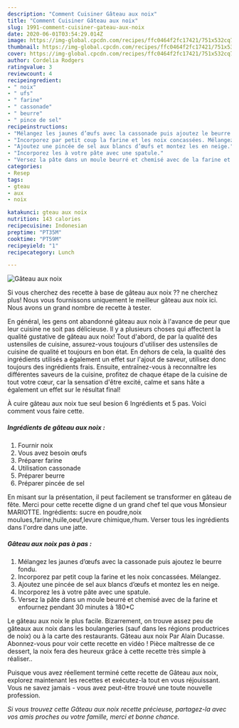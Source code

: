 ```yaml
---
description: "Comment Cuisiner Gâteau aux noix"
title: "Comment Cuisiner Gâteau aux noix"
slug: 1991-comment-cuisiner-gateau-aux-noix
date: 2020-06-01T03:54:29.014Z
image: https://img-global.cpcdn.com/recipes/ffc0464f2fc17421/751x532cq70/gateau-aux-noix-photo-principale-de-la-recette.jpg
thumbnail: https://img-global.cpcdn.com/recipes/ffc0464f2fc17421/751x532cq70/gateau-aux-noix-photo-principale-de-la-recette.jpg
cover: https://img-global.cpcdn.com/recipes/ffc0464f2fc17421/751x532cq70/gateau-aux-noix-photo-principale-de-la-recette.jpg
author: Cordelia Rodgers
ratingvalue: 3
reviewcount: 4
recipeingredient:
- " noix"
- " ufs"
- " farine"
- " cassonade"
- " beurre"
- " pince de sel"
recipeinstructions:
- "Mélangez les jaunes d’œufs avec la cassonade puis ajoutez le beurre fondu."
- "Incorporez par petit coup la farine et les noix concassées. Mélangez."
- "Ajoutez une pincée de sel aux blancs d’œufs et montez les en neige."
- "Incorporez les à votre pâte avec une spatule."
- "Versez la pâte dans un moule beurré et chemisé avec de la farine et enfournez pendant 30 minutes à 180*C"
categories:
- Resep
tags:
- gteau
- aux
- noix

katakunci: gteau aux noix 
nutrition: 143 calories
recipecuisine: Indonesian
preptime: "PT35M"
cooktime: "PT59M"
recipeyield: "1"
recipecategory: Lunch

---
```



![Gâteau aux noix](https://img-global.cpcdn.com/recipes/ffc0464f2fc17421/751x532cq70/gateau-aux-noix-photo-principale-de-la-recette.jpg)

Si vous cherchez des recette à base de gâteau aux noix ?? ne cherchez plus! Nous vous fournissons uniquement le meilleur gâteau aux noix ici. Nous avons un grand nombre de recette à tester.

En général, les gens ont abandonné gâteau aux noix à l'avance de peur que leur cuisine ne soit pas délicieuse. Il y a plusieurs choses qui affectent la qualité gustative de gâteau aux noix! Tout d'abord, de par la qualité des ustensiles de cuisine, assurez-vous toujours d'utiliser des ustensiles de cuisine de qualité et toujours en bon état. En dehors de cela, la qualité des ingrédients utilisés a également un effet sur l'ajout de saveur, utilisez donc toujours des ingrédients frais. Ensuite, entraînez-vous à reconnaître les différentes saveurs de la cuisine, profitez de chaque étape de la cuisine de tout votre cœur, car la sensation d'être excité, calme et sans hâte a également un effet sur le résultat final!

<!--inarticleads1-->

À cuire gâteau aux noix tue seul besion 6 Ingrédients et 5 pas. Voici comment vous faire cette.

##### Ingrédients de gâteau aux noix :

1. Fournir  noix
1. Vous avez besoin  œufs
1. Préparer  farine
1. Utilisation  cassonade
1. Préparer  beurre
1. Préparer  pincée de sel


En misant sur la présentation, il peut facilement se transformer en gâteau de fête. Merci pour cette recette digne d un grand chef tel que vous Monsieur MARIOTTE. Ingrédients: sucre en poudre,noix moulues,farine,huile,oeuf,levure chimique,rhum. Verser tous les ingrédients dans l&#39;ordre dans une jatte. 

<!--inarticleads2-->

##### Gâteau aux noix pas à pas :

1. Mélangez les jaunes d’œufs avec la cassonade puis ajoutez le beurre fondu.
1. Incorporez par petit coup la farine et les noix concassées. Mélangez.
1. Ajoutez une pincée de sel aux blancs d’œufs et montez les en neige.
1. Incorporez les à votre pâte avec une spatule.
1. Versez la pâte dans un moule beurré et chemisé avec de la farine et enfournez pendant 30 minutes à 180*C


Le gâteau aux noix le plus facile. Bizarrement, on trouve assez peu de gâteaux aux noix dans les boulangeries (sauf dans les régions productrices de noix) ou à la carte des restaurants. Gâteau aux noix Par Alain Ducasse. Abonnez-vous pour voir cette recette en vidéo ! Pièce maîtresse de ce dessert, la noix fera des heureux grâce à cette recette très simple à réaliser.. 

<!--inarticleads1-->

<p>
Puisque vous avez réellement terminé cette recette de Gâteau aux noix, explorez maintenant les recettes et exécutez-la tout en vous réjouissant. Vous ne savez jamais - vous avez peut-être trouvé une toute nouvelle profession.
</p>

<p>
<i>Si vous trouvez cette Gâteau aux noix recette précieuse, partagez-la avec vos amis proches ou votre famille, merci et bonne chance.</i>
</p>
